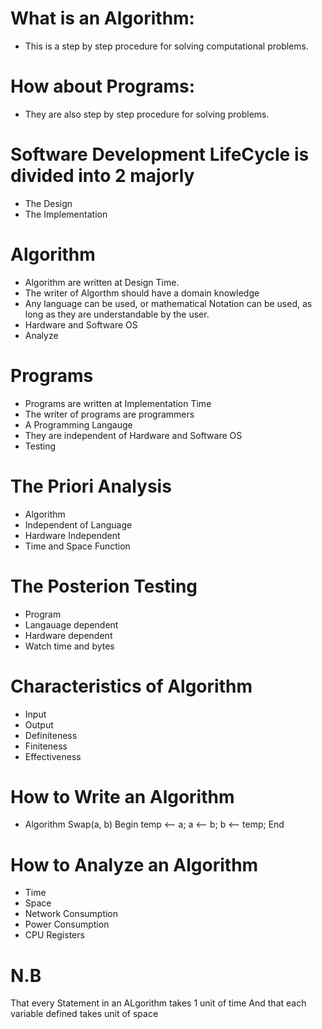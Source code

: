 # What is an Algorithm:

* This is a step by step procedure for solving computational problems.

# How about Programs: 

* They are also step by step procedure for solving problems.

# Software Development LifeCycle is divided into 2 majorly

* The Design
* The Implementation


# Algorithm
* Algorithm are written at Design Time.
* The writer of Algorthm should have a domain knowledge
* Any language can be used, or mathematical Notation can be used, as long as they are understandable by the user.
* Hardware and Software OS
* Analyze 


# Programs
* Programs  are written at Implementation Time 
* The writer of programs are programmers
* A Programming Langauge
* They are independent of Hardware and Software OS 
* Testing 

  
# The Priori Analysis
* Algorithm
* Independent of Language
* Hardware Independent
* Time and Space Function


# The Posterion Testing
* Program
* Langauage dependent
* Hardware dependent
* Watch time and bytes


# Characteristics of Algorithm


*  Input
*  Output
*  Definiteness
*  Finiteness
*  Effectiveness  

# How to Write an Algorithm

* Algorithm Swap(a, b)
	Begin
		temp <-- a;
		a <-- b;
		b <-- temp;
	End


# How to Analyze an Algorithm
* Time
* Space 
* Network Consumption
* Power Consumption
* CPU Registers

# N.B 
That every Statement in an ALgorithm takes 1 unit of time
And that each variable defined takes unit of space
